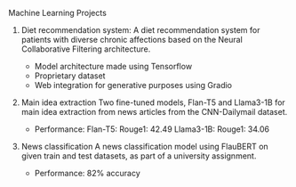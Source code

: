 Machine Learning Projects

  1. Diet recommendation system:
     A diet recommendation system for patients with diverse chronic affections based on the Neural Collaborative Filtering architecture.
     - Model architecture made using Tensorflow
     - Proprietary dataset
     - Web integration for generative purposes using Gradio
     
  2. Main idea extraction
     Two fine-tuned models, Flan-T5 and Llama3-1B for main idea extraction from news articles from the CNN-Dailymail dataset.
     - Performance: Flan-T5:    Rouge1: 42.49
                    Llama3-1B:  Rouge1: 34.06
  
  4. News classification
     A news classification model using FlauBERT on given train and test datasets, as part of a university assignment.
     - Performance: 82% accuracy
